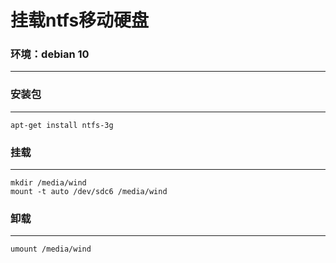 # 挂载ntfs移动硬盘
### 环境：debian 10
-----
### 安装包
---
`apt-get install ntfs-3g`

### 挂载
---
```
mkdir /media/wind 
mount -t auto /dev/sdc6 /media/wind
```
### 卸载
---
`umount /media/wind`
